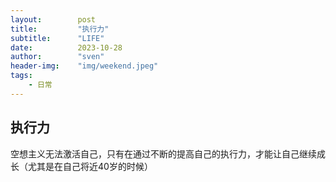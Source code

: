 ```yaml
---
layout:        post  
title:         "执行力"  
subtitle:      "LIFE"  
date:          2023-10-28  
author:        "sven"
header-img:    "img/weekend.jpeg"  
tags:
    - 日常
---
```


## 执行力
空想主义无法激活自己，只有在通过不断的提高自己的执行力，才能让自己继续成长（尤其是在自己将近40岁的时候）